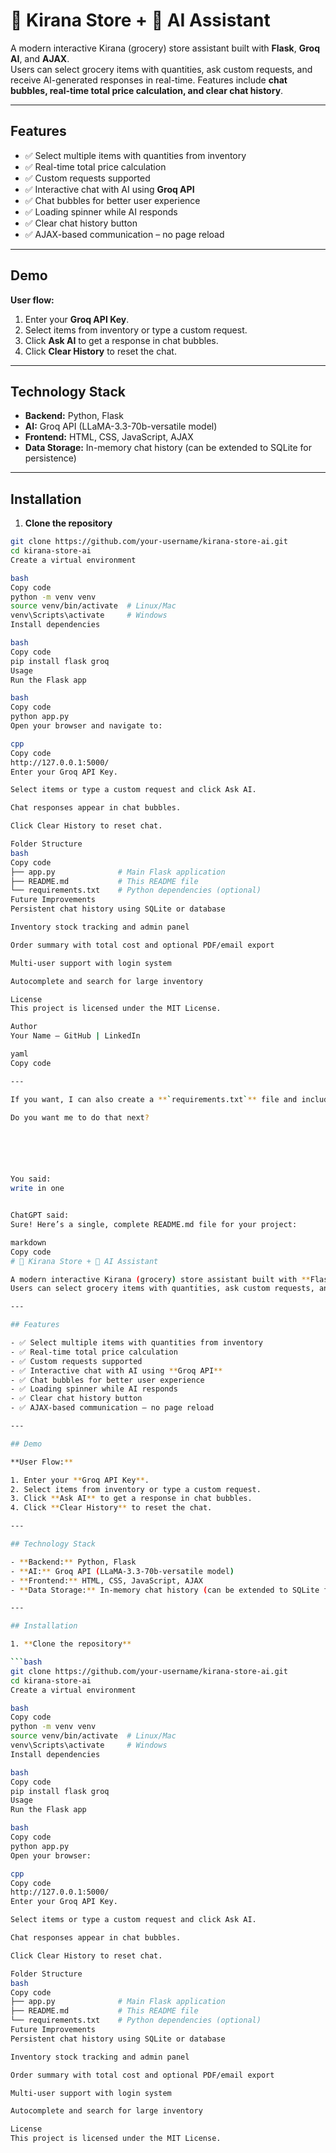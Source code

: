 # 🛒 Kirana Store + 💬 AI Assistant

A modern interactive Kirana (grocery) store assistant built with **Flask**, **Groq AI**, and **AJAX**.  
Users can select grocery items with quantities, ask custom requests, and receive AI-generated responses in real-time. Features include **chat bubbles, real-time total price calculation, and clear chat history**.

---

## **Features**

- ✅ Select multiple items with quantities from inventory
- ✅ Real-time total price calculation
- ✅ Custom requests supported
- ✅ Interactive chat with AI using **Groq API**
- ✅ Chat bubbles for better user experience
- ✅ Loading spinner while AI responds
- ✅ Clear chat history button
- ✅ AJAX-based communication – no page reload

---

## **Demo**

**User flow:**

1. Enter your **Groq API Key**.  
2. Select items from inventory or type a custom request.  
3. Click **Ask AI** to get a response in chat bubbles.  
4. Click **Clear History** to reset the chat.  

---

## **Technology Stack**

- **Backend:** Python, Flask  
- **AI:** Groq API (LLaMA-3.3-70b-versatile model)  
- **Frontend:** HTML, CSS, JavaScript, AJAX  
- **Data Storage:** In-memory chat history (can be extended to SQLite for persistence)  

---

## **Installation**

1. **Clone the repository**

```bash
git clone https://github.com/your-username/kirana-store-ai.git
cd kirana-store-ai
Create a virtual environment

bash
Copy code
python -m venv venv
source venv/bin/activate  # Linux/Mac
venv\Scripts\activate     # Windows
Install dependencies

bash
Copy code
pip install flask groq
Usage
Run the Flask app

bash
Copy code
python app.py
Open your browser and navigate to:

cpp
Copy code
http://127.0.0.1:5000/
Enter your Groq API Key.

Select items or type a custom request and click Ask AI.

Chat responses appear in chat bubbles.

Click Clear History to reset chat.

Folder Structure
bash
Copy code
├── app.py              # Main Flask application
├── README.md           # This README file
└── requirements.txt    # Python dependencies (optional)
Future Improvements
Persistent chat history using SQLite or database

Inventory stock tracking and admin panel

Order summary with total cost and optional PDF/email export

Multi-user support with login system

Autocomplete and search for large inventory

License
This project is licensed under the MIT License.

Author
Your Name – GitHub | LinkedIn

yaml
Copy code

---

If you want, I can also create a **`requirements.txt`** file and include instructions to run **with virtual environment + all dependencies**, which will make it fully ready for GitHub.  

Do you want me to do that next?






You said:
write in one


ChatGPT said:
Sure! Here’s a single, complete README.md file for your project:

markdown
Copy code
# 🛒 Kirana Store + 💬 AI Assistant

A modern interactive Kirana (grocery) store assistant built with **Flask**, **Groq AI**, and **AJAX**.  
Users can select grocery items with quantities, ask custom requests, and receive AI-generated responses in real-time. Features include **chat bubbles, real-time total price calculation, and clear chat history**.

---

## Features

- ✅ Select multiple items with quantities from inventory  
- ✅ Real-time total price calculation  
- ✅ Custom requests supported  
- ✅ Interactive chat with AI using **Groq API**  
- ✅ Chat bubbles for better user experience  
- ✅ Loading spinner while AI responds  
- ✅ Clear chat history button  
- ✅ AJAX-based communication – no page reload  

---

## Demo

**User Flow:**

1. Enter your **Groq API Key**.  
2. Select items from inventory or type a custom request.  
3. Click **Ask AI** to get a response in chat bubbles.  
4. Click **Clear History** to reset the chat.  

---

## Technology Stack

- **Backend:** Python, Flask  
- **AI:** Groq API (LLaMA-3.3-70b-versatile model)  
- **Frontend:** HTML, CSS, JavaScript, AJAX  
- **Data Storage:** In-memory chat history (can be extended to SQLite for persistence)  

---

## Installation

1. **Clone the repository**

```bash
git clone https://github.com/your-username/kirana-store-ai.git
cd kirana-store-ai
Create a virtual environment

bash
Copy code
python -m venv venv
source venv/bin/activate  # Linux/Mac
venv\Scripts\activate     # Windows
Install dependencies

bash
Copy code
pip install flask groq
Usage
Run the Flask app

bash
Copy code
python app.py
Open your browser:

cpp
Copy code
http://127.0.0.1:5000/
Enter your Groq API Key.

Select items or type a custom request and click Ask AI.

Chat responses appear in chat bubbles.

Click Clear History to reset chat.

Folder Structure
bash
Copy code
├── app.py              # Main Flask application
├── README.md           # This README file
└── requirements.txt    # Python dependencies (optional)
Future Improvements
Persistent chat history using SQLite or database

Inventory stock tracking and admin panel

Order summary with total cost and optional PDF/email export

Multi-user support with login system

Autocomplete and search for large inventory

License
This project is licensed under the MIT License.
